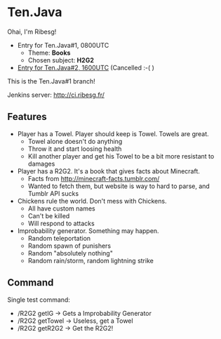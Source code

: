 Ten.Java
========

Ohai, I'm Ribesg!
* Entry for Ten.Java#1, 0800UTC
  * Theme: **Books**
  * Chosen subject: **H2G2**
* [Entry for Ten.Java#2, 1600UTC](https://github.com/tenjavacontest/Ribesg/tree/1600) (Cancelled :-( )

This is the Ten.Java#1 branch!

Jenkins server: http://ci.ribesg.fr/

Features
--------
* Player has a Towel. Player should keep is Towel. Towels are great.
  * Towel alone doesn't do anything
  * Throw it and start loosing health
  * Kill another player and get his Towel to be a bit more resistant to damages
* Player has a R2G2. It's a book that gives facts about Minecraft.
  * Facts from http://minecraft-facts.tumblr.com/
  * Wanted to fetch them, but website is way to hard to parse, and Tumblr API sucks
* Chickens rule the world. Don't mess with Chickens.
  * All have custom names
  * Can't be killed
  * Will respond to attacks
* Improbability generator. Something may happen.
  * Random teleportation
  * Random spawn of punishers
  * Random "absolutely nothing"
  * Random rain/storm, random lightning strike

Command
-------
Single test command:
* /R2G2 getIG -> Gets a Improbability Generator
* /R2G2 getTowel -> Useless, get a Towel
* /R2G2 getR2G2 -> Get the R2G2!